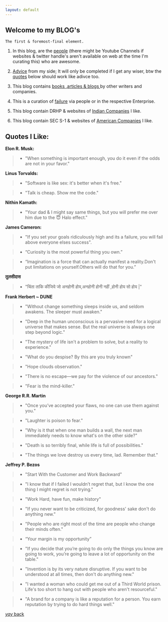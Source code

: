 ```yaml
---
layout: default
---
```


## Welcome to my BLOG's

```
The first & foremost-final element.
```

1. In this blog, are the [people](https://srterm.github.io/srt/people.html) (there might be Youtube Channels if websites & twitter handle's aren't available on web at the time I'm curating this) who are awesome.


2. [Advice](https://srterm.github.io/srt/advice.html) from my side; It will only be completed if I get any wiser, btw the [quotes](./) below should work like adivce too.


3. This blog contains [books ,articles & blogs ](https://srterm.github.io/srt/bookshelf.html) by other writers and companies.


4. This is a curation of [failure](https://srterm.github.io/srt/failure.html) via people or in the respective Enterprise.


5. This blog contain DRHP & websites of  [Indian Companies](https://srterm.github.io/srt/indian.html) I like.


6. This blog contain SEC S-1 & websites of [American Companies](https://srterm.github.io/srt/american.html) I like. 




## Quotes I Like:

 **Elon R. Musk:**
 
> * "When something is important enough, you do it even if the odds are not in your favor." 
 
 **Linus Torvalds:**
 
> * "Software is like sex: it's better when it's free."<br>
 
> * "Talk is cheap. Show me the code."<br>


**Nithin Kamath:**

> * "Your dad & I might say same things, but you will prefer me over him due to the 😇 Halo effect." 

**James Cameron:**

> * "If you set your goals ridiculously high and its a failure, you will fail above everyone elses success".<br>
 
> * “Curiosity is the most powerful thing you own.”<br>
 
> * “Imagination is a force that can actually manifest a reality.Don't put limitations on yourself.Others will do that for you.”<br>

**तुलसीदास**

> * "चिंता ताकि कीजिये जो अनहोनी होय,अनहोनी होनी नहीं ,होनी होय सो होय |"  

 **Frank Herbert ~ DUNE**
> * "Without change something sleeps inside us, and seldom awakens. The sleeper must awaken." <br>
 
> * "Deep in the human unconscious is a pervasive need for a logical universe that makes sense. But the real universe is always one step beyond logic." <br>
 
> * "The mystery of life isn't a problem to solve, but a reality to experience." <br>
 
> * "What do you despise? By this are you truly known" <br>
 
> * "Hope clouds observation." <br>
 
> * "There is no escape—we pay for the violence of our ancestors." <br>
 
> * "Fear is the mind-killer."

 **George R.R. Martin**
 > * "Once you’ve accepted your flaws, no one can use them against you."
  
 > * "Laughter is poison to fear."
  
 > * "Why is it that when one man builds a wall, the next man immediately needs to know what's on the other side?"
  
 > * "Death is so terribly final, while life is full of possibilities."
  
 > * "The things we love destroy us every time, lad. Remember that."


 **Jeffrey P. Bezos**
> * "Start With the Customer and Work Backward"
 
> * "I know that if I failed I wouldn’t regret that, but I know the one thing I might regret is not trying."
 
> * "Work Hard, have fun, make history"
 
> * "If you never want to be criticized, for goodness' sake don't do anything new."
 
> * "People who are right most of the time are people who change their minds often."
 
> * “Your margin is my opportunity”
 
> * "If you decide that you’re going to do only the things you know are going to work, you’re going to leave a lot of opportunity on the table."
 
> * "Invention is by its very nature disruptive. If you want to be understood at all times, then don't do anything new."

> * "I wanted a woman who could get me out of a Third World prison. Life's too short to hang out with people who aren't resourceful."
 
> * "A brand for a company is like a reputation for a person. You earn reputation by trying to do hard things well."

[_yay_ back](./)
